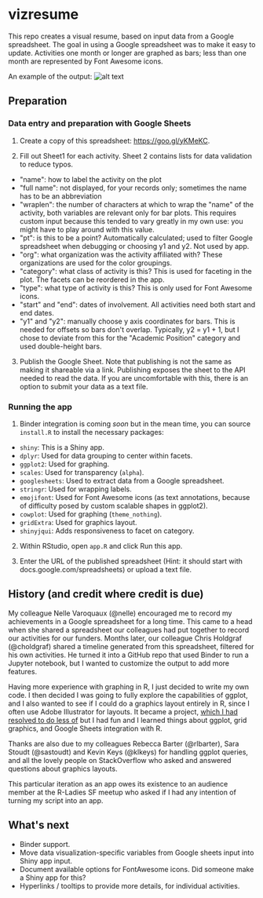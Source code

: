 # vizresume

This repo creates a visual resume, based on input data from a 
Google spreadsheet. The goal in using a Google spreadsheet was to make it easy 
to update. Activities one month or longer are graphed as bars; less than one 
month are represented by Font Awesome icons.

An example of the output:
![alt text](https://diyadas.github.io/files/resume-diya-das.png)

## Preparation
### Data entry and preparation with Google Sheets
1. Create a copy of this spreadsheet: https://goo.gl/yKMeKC.

2. Fill out Sheet1 for each activity. Sheet 2 contains lists for data validation to reduce typos.
 - "name": how to label the activity on the plot
 - "full name": not displayed, for your records only; sometimes the name has to be an abbreviation
  - "wraplen": the number of characters at which to wrap the "name" of the activity, both variables are relevant only for bar plots. This requires custom input because this tended to vary greatly in my own use: you might have to play around with this value.
 - "pt": is this to be a point? Automatically calculated; used to filter Google spreadsheet when debugging or choosing y1 and y2. Not used by app.
 - "org": what organization was the activity affiliated with? These organizations are used for the color groupings.
 - "category": what class of activity is this? This is used for faceting in the plot. The facets can be reordered in the app.
 - "type": what type of activity is this? This is only used for Font Awesome icons.
 - "start" and "end": dates of involvement. All activities need both start and end dates.
 - "y1" and "y2": manually choose y axis coordinates for bars. This is needed for offsets so bars don't overlap. Typically, y2 = y1 + 1, but I chose to deviate from this for the "Academic Position" category and used double-height bars.
 
3. Publish the Google Sheet. Note that publishing is not the same as making it shareable via a link. Publishing exposes the sheet to the API needed to read the data. If you are uncomfortable with this, there is an option to submit your data as a text file.

### Running the app
1. Binder integration is coming *soon* but in the mean time, you can source `install.R` to install the necessary packages:
- `shiny`: This is a Shiny app.
- `dplyr`: Used for data grouping to center within facets.
- `ggplot2`: Used for graphing.
- `scales`: Used for transparency (`alpha`).
- `googlesheets`: Used to extract data from a Google spreadsheet.
- `stringr`: Used for wrapping labels.
- `emojifont`: Used for Font Awesome icons (as text annotations, because of difficulty posed by custom scalable shapes in ggplot2).
- `cowplot`: Used for graphing (`theme_nothing`).
- `gridExtra`: Used for graphics layout.
- `shinyjqui`: Adds responsiveness to facet on category.

2. Within RStudio, open `app.R` and click Run this app.

3. Enter the URL of the published spreadsheet (Hint: it should start with docs.google.com/spreadsheets) or upload a text file.

## History (and credit where credit is due)
My colleague Nelle Varoquaux (@nelle) encouraged me to record my
achievements in a Google spreadsheet for a long time. This came to a head
when she shared a spreadsheet our colleagues had put together to record our 
activities for our funders. Months later, our colleague Chris Holdgraf 
(@choldgraf) shared a timeline generated from this spreadsheet, 
filtered for his own activities. He turned it into a GitHub repo that used 
Binder to run a Jupyter notebook, but I wanted to customize the output to add
more features. 

Having more experience with graphing in R, I just decided to write my own code. 
I then decided I was going to fully explore the capabilities of ggplot, and I also
wanted to see if I could do a graphics layout entirely in R, since I often use Adobe
Illustrator for layouts. It became a project, [which I had resolved to do less of](https://github.com/diyadas/say-no-to-projects)
but I had fun and I learned things about ggplot, grid graphics, and Google Sheets
integration with R.

Thanks are also due to my colleagues Rebecca Barter (@rlbarter), Sara Stoudt 
(@sastoudt) and Kevin Keys (@klkeys) for handling ggplot queries, and all the 
lovely people on StackOverflow who asked and answered questions about graphics 
layouts.

This particular iteration as an app owes its existence to an audience member at the
R-Ladies SF meetup who asked if I had any intention of turning my script into an app.

## What's next
- Binder support.
- Move data visualization-specific variables from Google sheets input into Shiny app input.
- Document available options for FontAwesome icons. Did someone make a Shiny app for this?
- Hyperlinks / tooltips to provide more details, for individual activities.
